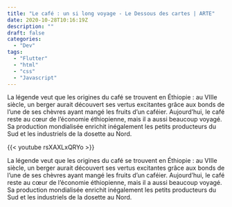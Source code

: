 ```yaml
---
title: "Le café : un si long voyage - Le Dessous des cartes | ARTE"
date: 2020-10-28T10:16:19Z
description: ""
draft: false
categories:
  - "Dev"
tags:
  - "Flutter"
  - "html"
  - "css"
  - "Javascript"
---
```


La légende veut que les origines du café se trouvent en Éthiopie : au VIIIe siècle, un berger aurait découvert ses vertus excitantes grâce aux bonds de l’une de ses chèvres ayant mangé les fruits d’un caféier.
Aujourd’hui, le café reste au cœur de l’économie éthiopienne, mais il a aussi beaucoup voyagé. Sa production mondialisée enrichit inégalement les petits producteurs du Sud et les industriels de la dosette au Nord.

<!--more-->

{{< youtube rsXAXLxQRYo >}}

La légende veut que les origines du café se trouvent en Éthiopie : au VIIIe siècle, un berger aurait découvert ses vertus excitantes grâce aux bonds de l’une de ses chèvres ayant mangé les fruits d’un caféier.
Aujourd’hui, le café reste au cœur de l’économie éthiopienne, mais il a aussi beaucoup voyagé. Sa production mondialisée enrichit inégalement les petits producteurs du Sud et les industriels de la dosette au Nord.

